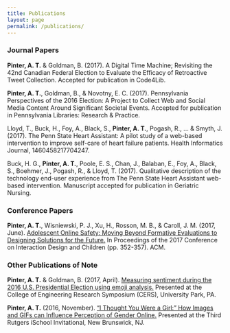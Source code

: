```yaml
---
title: Publications
layout: page
permalink: /publications/
---
```


### Journal Papers

**Pinter, A. T.** & Goldman, B. (2017). A Digital Time Machine; Revisiting the 42nd Canadian Federal Election to Evaluate the Efficacy of Retroactive Tweet Collection. Accepted for publication in Code4Lib.

**Pinter, A. T.**, Goldman, B., & Novotny, E. C. (2017). Pennsylvania Perspectives of the 2016 Election: A Project to Collect Web and Social Media Content Around Significant Societal Events. Accepted for publication in Pennsylvania Libraries: Research & Practice.

Lloyd, T., Buck, H., Foy, A., Black, S., **Pinter, A. T.**, Pogash, R., ... & Smyth, J. (2017). The Penn State Heart Assistant: A pilot study of a web-based intervention to improve self-care of heart failure patients. Health Informatics Journal, 1460458217704247.

Buck, H. G., **Pinter, A. T.**, Poole, E. S., Chan, J., Balaban, E., Foy, A., Black, S., Boehmer, J., Pogash, R., & Lloyd, T. (2017). Qualitative description of the technology end-user experience from The Penn State Heart Assistant web-based intervention. Manuscript accepted for publication in Geriatric Nursing.

### Conference Papers

**Pinter, A. T.**, Wisniewski, P. J., Xu, H., Rosson, M. B., & Caroll, J. M. (2017, June). [Adolescent Online Safety: Moving Beyond Formative Evaluations to Designing Solutions for the Future.](/IDC2017-PinterWisniewski.pdf) In Proceedings of the 2017 Conference on Interaction Design and Children (pp. 352-357). ACM.

### Other Publications of Note

**Pinter, A. T.** & Goldman, B. (2017, April). [Measuring sentiment during the 2016 U.S. Presidential Election using emoji analysis.](/CERS-PinterGoldman.pdf) Presented at the College of Engineering Research Symposium (CERS), University Park, PA.

**Pinter, A. T.** (2016, November). [“I Thought You Were a Girl:” How Images and GIFs can Influence Perception of Gender Online.](/RutgersMS-Pinter.pdf) Presented at the Third Rutgers iSchool Invitational, New Brunswick, NJ.
